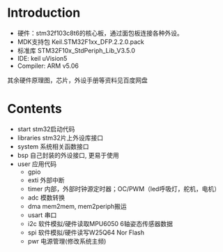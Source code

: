 # Introduction
- 硬件：stm32f103c8t6的核心板，通过面包板连接各种外设。
- MDK支持包 Keil.STM32F1xx_DFP.2.2.0.pack
- 标准库 STM32F10x_StdPeriph_Lib_V3.5.0
- IDE: keil uVision5
- Compiler: ARM v5.06

其余硬件原理图，芯片，外设手册等资料见百度网盘

# Contents
- start stm32启动代码
- libraries stm32片上外设库接口
- system 系统相关函数接口
- bsp 自己封装的外设接口, 更易于使用
- user 应用代码
    - gpio
    - exti 外部中断
    - timer 内部，外部时钟源定时器；OC/PWM（led呼吸灯，舵机，电机）
    - adc 模数转换
    - dma mem2mem, mem2periph搬运
    - usart 串口
    - i2c 软件模拟/硬件读取MPU6050 6轴姿态传感器数据
    - spi 软件模拟/硬件读写W25Q64 Nor Flash
    - pwr 电源管理(修改系统主频)